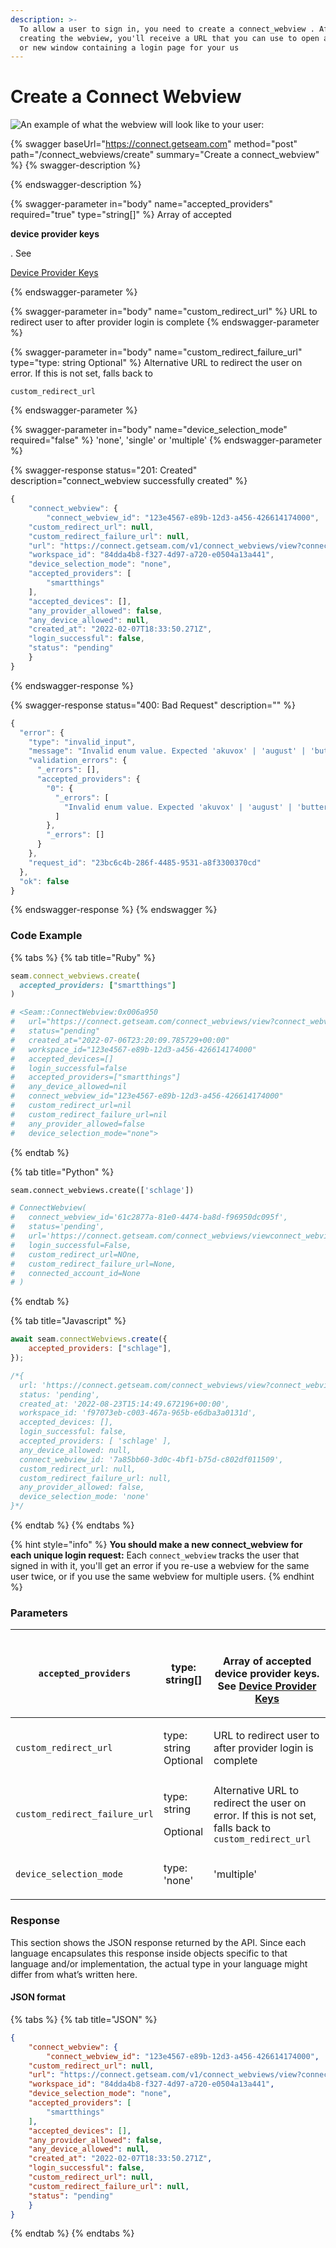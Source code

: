 ```yaml
---
description: >-
  To allow a user to sign in, you need to create a connect_webview . After
  creating the webview, you'll receive a URL that you can use to open an iframe
  or new window containing a login page for your us
---
```


# Create a Connect Webview

![ An example of what the webview will look like to your user:](<../../.gitbook/assets/image (12).png>)

{% swagger baseUrl="https://connect.getseam.com" method="post" path="/connect_webviews/create" summary="Create a connect_webview" %}
{% swagger-description %}

{% endswagger-description %}

{% swagger-parameter in="body" name="accepted_providers" required="true" type="string[]" %}
Array of accepted 

**device provider keys**

. See 

[Device Provider Keys](create-a-connect-webview.md#device-providers)


{% endswagger-parameter %}

{% swagger-parameter in="body" name="custom_redirect_url" %}
URL to redirect user to after provider login is complete
{% endswagger-parameter %}

{% swagger-parameter in="body" name="custom_redirect_failure_url" type="type: string Optional" %}
Alternative URL to redirect the user on error. If this is not set, falls back to 

`custom_redirect_url`

 
{% endswagger-parameter %}

{% swagger-parameter in="body" name="device_selection_mode" required="false" %}
'none', 'single' or 'multiple'
{% endswagger-parameter %}

{% swagger-response status="201: Created" description="connect_webview successfully created" %}
```javascript
{
    "connect_webview": {
    	"connect_webview_id": "123e4567-e89b-12d3-a456-426614174000",
	"custom_redirect_url": null,
	"custom_redirect_failure_url": null,
	"url": "https://connect.getseam.com/v1/connect_webviews/view?connect_webview_id=02454094-1cab-4693-babc-afa9e1c55f09&auth_token=P7XLD4hYXva24WqwSKTC4pKQMP7v3zWUz",
	"workspace_id": "84dda4b8-f327-4d97-a720-e0504a13a441",
	"device_selection_mode": "none",
	"accepted_providers": [
		"smartthings"
	],
	"accepted_devices": [],
	"any_provider_allowed": false,
	"any_device_allowed": null,
	"created_at": "2022-02-07T18:33:50.271Z",
	"login_successful": false,
	"status": "pending"
    }
}
```
{% endswagger-response %}

{% swagger-response status="400: Bad Request" description="" %}
```javascript
{
  "error": {
    "type": "invalid_input",
    "message": "Invalid enum value. Expected 'akuvox' | 'august' | 'butterflymx' | 'schlage' | 'smartthings' | 'yale' | 'noiseaware' | 'salto' | 'doorking' | 'salto' | 'genie' | 'linear' | 'seam_relay_admin' for provided \"accepted_providers.0\"",
    "validation_errors": {
      "_errors": [],
      "accepted_providers": {
        "0": {
          "_errors": [
            "Invalid enum value. Expected 'akuvox' | 'august' | 'butterflymx' | 'schlage' | 'smartthings' | 'yale' | 'noiseaware' | 'salto' | 'doorking' | 'salto' | 'genie' | 'linear' | 'seam_relay_admin'"
          ]
        },
        "_errors": []
      }
    },
    "request_id": "23bc6c4b-286f-4485-9531-a8f3300370cd"
  },
  "ok": false
}
```
{% endswagger-response %}
{% endswagger %}

### Code Example

{% tabs %}
{% tab title="Ruby" %}
```ruby
seam.connect_webviews.create(
  accepted_providers: ["smartthings"]
)

# <Seam::ConnectWebview:0x006a950
#   url="https://connect.getseam.com/connect_webviews/view?connect_webview_id=123e4567-e89b-12d3-a456-426614174000&auth_token=q123DASDASKd23DADdad29"
#   status="pending"         
#   created_at="2022-07-06T23:20:09.785729+00:00"
#   workspace_id="123e4567-e89b-12d3-a456-426614174000"
#   accepted_devices=[]
#   login_successful=false
#   accepted_providers=["smartthings"]
#   any_device_allowed=nil
#   connect_webview_id="123e4567-e89b-12d3-a456-426614174000"
#   custom_redirect_url=nil
#   custom_redirect_failure_url=nil
#   any_provider_allowed=false
#   device_selection_mode="none">
```
{% endtab %}

{% tab title="Python" %}
```python
seam.connect_webviews.create(['schlage'])

# ConnectWebview(
#   connect_webview_id='61c2877a-81e0-4474-ba8d-f96950dc095f',
#   status='pending',
#   url='https://connect.getseam.com/connect_webviews/viewconnect_webview_id=61c277a-81e0-4474-ba8d-f96950dc095f&auth_token=Codur8hWGnxJBv7rgoEg2mBDbYY4xnMXh',
#   login_successful=False,
#   custom_redirect_url=NOne,
#   custom_redirect_failure_url=None,
#   connected_account_id=None
# )
```
{% endtab %}

{% tab title="Javascript" %}
```javascript
await seam.connectWebviews.create({
    accepted_providers: ["schlage"],
});

/*{
  url: 'https://connect.getseam.com/connect_webviews/view?connect_webview_id=7a85bb60-3d0c-4bf1-b75d-c802df011509&auth_token=DTnrAuQU4FCEz2koXGZ7wJ6Yi1owHb3d1',
  status: 'pending',
  created_at: '2022-08-23T15:14:49.672196+00:00',
  workspace_id: 'f97073eb-c003-467a-965b-e6dba3a0131d',
  accepted_devices: [],
  login_successful: false,
  accepted_providers: [ 'schlage' ],
  any_device_allowed: null,
  connect_webview_id: '7a85bb60-3d0c-4bf1-b75d-c802df011509',
  custom_redirect_url: null,
  custom_redirect_failure_url: null,
  any_provider_allowed: false,
  device_selection_mode: 'none'
}*/
```
{% endtab %}
{% endtabs %}

{% hint style="info" %}
**You should make a new connect\_webview for each unique login request:** Each `connect_webview` tracks the user that signed in with it, you'll get an error if you re-use a webview for the same user twice, or if you use the same webview for multiple users.
{% endhint %}

### Parameters

| `accepted_providers`          | type: string\[]                                         | <p><br>Array of accepted <strong>device provider keys</strong>. See <a href="./#device-provider-keys">Device Provider Keys</a></p>    |
| ----------------------------- | ------------------------------------------------------- | ------------------------------------------------------------------------------------------------------------------------------------- |
| `custom_redirect_url`         | <p>type: string<br>Optional</p>                         | URL to redirect user to after provider login is complete                                                                              |
| `custom_redirect_failure_url` | <p>type: string</p><p>Optional</p>                      | Alternative URL to redirect the user on error. If this is not set, falls back to `custom_redirect_url`                                |
| `device_selection_mode`       | <p>type: 'none' | 'multiple' | 'single'<br>Optional</p> | <p>Can the user select all, multiple or just a single device in the connect webview. </p><p><em>This feature is coming soon!</em></p> |

### Response

This section shows the JSON response returned by the API. Since each language encapsulates this response inside objects specific to that language and/or implementation, the actual type in your language might differ from what’s written here.

#### JSON format

{% tabs %}
{% tab title="JSON" %}
```json
{
    "connect_webview": {
    	"connect_webview_id": "123e4567-e89b-12d3-a456-426614174000",
	"custom_redirect_url": null,
	"url": "https://connect.getseam.com/v1/connect_webviews/view?connect_webview_id=02454094-1cab-4693-babc-afa9e1c55f09&auth_token=P7XLD4hYXva24WqwSKTC4pKQMP7v3zWUz",
	"workspace_id": "84dda4b8-f327-4d97-a720-e0504a13a441",
	"device_selection_mode": "none",
	"accepted_providers": [
		"smartthings"
	],
	"accepted_devices": [],
	"any_provider_allowed": false,
	"any_device_allowed": null,
	"created_at": "2022-02-07T18:33:50.271Z",
	"login_successful": false,
	"custom_redirect_url": null,
  	"custom_redirect_failure_url": null,
	"status": "pending"
    }
}
```
{% endtab %}
{% endtabs %}
